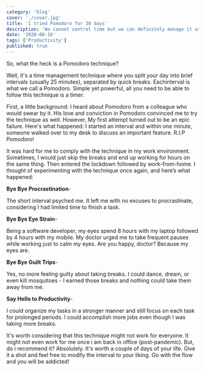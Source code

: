 ```yaml
---
category: 'blog'
cover: './cover.jpg'
title: 'I tried Pomodoro for 30 days'
description: 'We cannot control time but we can definitely manage it using Pomodoro.'
date: '2020-08-16'
tags: ['Productivity']
published: true
---
```


So, what the heck is a Pomodoro technique?

Well, it's a time management technique where you split your day into brief intervals (usually 25 minutes), separated by quick breaks. Each​ interval​ is what we call a Pomodoro. Simple yet powerful, all you need to be able to follow this technique is a timer.

First, a little background: I heard about Pomodoro from a colleague who would swear by it. His love and conviction in Pomodoro convinced me to try the technique as well. However, My first attempt turned out to be an epic failure. Here's what happened: I started an interval and within one minute, someone walked over to my desk to discuss an important feature. R.I.P Pomodoro!

It was hard for me to comply with the technique in my work environment. Sometimes, I would just skip the breaks and end up working for hours on the same thing. Then entered the lockdown followed by work-from-home. I thought of experimenting with the technique once again, and here’s what happened:

__Bye Bye Procrastination__-

The short interval psyched me. It left me with no excuses to procrastinate, considering I had limited time to finish a task.

__Bye Bye Eye Strain__-

Being a software developer, my eyes spend 8 hours with my laptop followed by 4 hours with my mobile. My doctor urged me to take frequent pauses while working just to calm my eyes. Are you happy, doctor? Because my eyes are.

__Bye Bye Guilt Trips__-

Yes, no more feeling guilty about taking breaks. I could dance, dream, or even kill mosquitoes - I earned those breaks and nothing could take them away from me.

__Say Hello to Productivity__-

I could organize my tasks in a stronger manner and still focus on each task for prolonged periods. I could accomplish more jobs even though I was taking more breaks.


It's worth considering that this technique might not work for everyone. It might not even work for me once i am back in office (post-pandemic). But, do i recommend it? Absolutely. It's worth a couple of days of your life. Give it a shot and feel free to modify the interval to your liking. Go with the flow and you will be addicted!